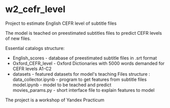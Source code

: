 # w2_cefr_level
 Project to estimate English CEFR level of subtitle files

The model is teached on  preestimated subtitles files  to predict CEFR levels of new files.


Essential catalogs structure:
- English_scores - database of preestimated subtitle files in .srt format
- Oxford_CEFR_level - Oxford Dictionaries with 5000 words demanded for CEFR levels A1-C2
- datasets - featured datasets  for model's teaching
Files structure :
data_collector.ipynb - program to get features from subtitle files
model.ipynb - model to be teached and predict   
movies_params.py - short interface file to explain features to model

The project is a workshop of Yandex Practicum
